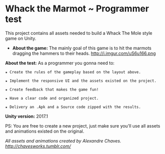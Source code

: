 # Whack the Marmot ~ Programmer test

This project contains all assets needed to build a Whack The Mole style game on Unity.

* **About the game:** The mainly goal of this game is to hit the marmots dragging the hammers to their heads.
http://i.imgur.com/uS6u166.png

**About the test:** As a programmer you gonna need to:

	★ Create the rules of the gameplay based on the layout above.

	★ Implement the responsive UI and the assets existed on the project.

	★ Create feedback that makes the game fun!

	★ Have a clear code and organized project.

	★ Delivery an .Apk and a Source code zipped with the results.

**Unity version:** 2017.1

PS: You are free to create a new project, just make sure you'll use all assets and animations existed on the original.

*All assets and animations created by Alexandre Chaves. http://chavesworks.tumblr.com/*
